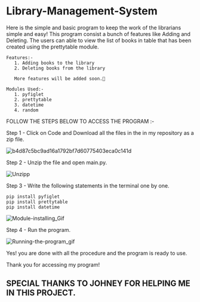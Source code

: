 # Library-Management-System
Here is the simple and basic program to keep the work of the librarians simple and easy!
This program consist a bunch of features like Adding and Deleting. The users can able to 
view the list of books in table that has been created using the prettytable module.

    
    Features:-
       1. Adding books to the library
       2. Deleting books from the library
       
       More features will be added soon.🙂

    Modules Used:-
       1. pyfiglet
       2. prettytable
       3. datetime
       4. random 

FOLLOW THE STEPS BELOW TO ACCESS THE PROGRAM :-

Step 1 - Click on Code and Download all the files in the in my repository as a zip file.

![b4d87c5bc9ad16a1792bf7d60775403eca0c141d](https://user-images.githubusercontent.com/77270386/126462580-1f18de99-825e-4175-8a22-d08459231d9b.gif)

Step 2 - Unzip the file and open main.py.

![Unzipp](https://user-images.githubusercontent.com/77270386/126463303-677d4bc1-2b16-4abc-9680-84f803b69052.gif)

Step 3 - Write the following statements in the terminal one by one.

    pip install pyfiglet    
    pip install prettytable       
    pip install datetime

![Module-installing_Gif](https://user-images.githubusercontent.com/77270386/126476824-a49706bd-c149-4e3d-a28a-ffb4d9683a47.gif)

Step 4 - Run the program.

![Running-the-program_gif](https://user-images.githubusercontent.com/77270386/126477610-dd5dea31-974e-4a87-b90f-f92418fb5fcb.gif)





Yes! you are done with all the procedure and the program is ready to use.

Thank you for accessing my program!

## SPECIAL THANKS TO JOHNEY FOR HELPING ME IN THIS PROJECT.





